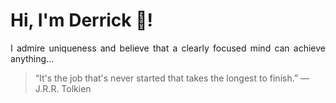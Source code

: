# Hi, I'm Derrick 👋!
<p align="justify">I admire uniqueness and believe that a clearly focused mind can achieve anything...</p> 
<!-- #quote-start -->
<blockquote>&ldquo;It's the job that's never started that takes the longest to finish.&rdquo; &mdash; <footer>J.R.R. Tolkien</footer></blockquote>
<!-- #quote-end -->
